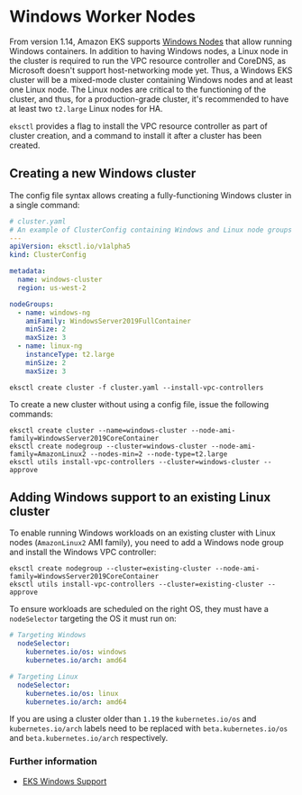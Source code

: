 # Windows Worker Nodes

From version 1.14, Amazon EKS supports [Windows Nodes][eks-user-guide] that allow running Windows containers.
In addition to having Windows nodes, a Linux node in the cluster is required to run the VPC resource controller and CoreDNS, as Microsoft doesn't support host-networking mode yet. Thus, a Windows EKS cluster will be a mixed-mode cluster containing Windows nodes and at least one Linux node.
The Linux nodes are critical to the functioning of the cluster, and thus, for a production-grade cluster, it's recommended to have at least two `t2.large` Linux nodes for HA.

`eksctl` provides a flag to install the VPC resource controller as part of cluster creation, and a command to install it after a cluster has been created.

## Creating a new Windows cluster

The config file syntax allows creating a fully-functioning Windows cluster in a single command:

```yaml
# cluster.yaml
# An example of ClusterConfig containing Windows and Linux node groups to support Windows workloads
---
apiVersion: eksctl.io/v1alpha5
kind: ClusterConfig

metadata:
  name: windows-cluster
  region: us-west-2

nodeGroups:
  - name: windows-ng
    amiFamily: WindowsServer2019FullContainer
    minSize: 2
    maxSize: 3
  - name: linux-ng
    instanceType: t2.large
    minSize: 2
    maxSize: 3
```

```console
eksctl create cluster -f cluster.yaml --install-vpc-controllers
```


To create a new cluster without using a config file, issue the following commands:

```console
eksctl create cluster --name=windows-cluster --node-ami-family=WindowsServer2019CoreContainer
eksctl create nodegroup --cluster=windows-cluster --node-ami-family=AmazonLinux2 --nodes-min=2 --node-type=t2.large
eksctl utils install-vpc-controllers --cluster=windows-cluster --approve
```


## Adding Windows support to an existing Linux cluster
To enable running Windows workloads on an existing cluster with Linux nodes (`AmazonLinux2` AMI family), you need to add a Windows node group and install the Windows VPC controller:

```console
eksctl create nodegroup --cluster=existing-cluster --node-ami-family=WindowsServer2019CoreContainer
eksctl utils install-vpc-controllers --cluster=existing-cluster --approve
```

To ensure workloads are scheduled on the right OS, they must have a `nodeSelector` targeting the OS it must run on:

```yaml
# Targeting Windows
  nodeSelector:
    kubernetes.io/os: windows
    kubernetes.io/arch: amd64

# Targeting Linux
  nodeSelector:
    kubernetes.io/os: linux
    kubernetes.io/arch: amd64
```

If you are using a cluster older than `1.19` the `kubernetes.io/os` and `kubernetes.io/arch` labels need to be replaced with `beta.kubernetes.io/os` and `beta.kubernetes.io/arch` respectively.

### Further information

- [EKS Windows Support][eks-user-guide]

[eks-user-guide]: https://docs.aws.amazon.com/eks/latest/userguide/windows-support.html

